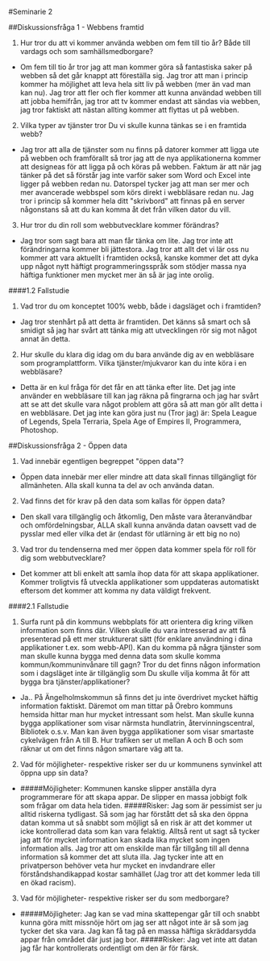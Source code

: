 #Seminarie 2

##Diskussionsfråga 1 - Webbens framtid

1. Hur tror du att vi kommer använda webben om fem till tio år? Både till vardags och som samhällsmedborgare?
 - Om fem till tio år tror jag att man kommer göra så fantastiska saker på webben så det går knappt att föreställa sig. Jag tror att man i princip kommer ha möjlighet att leva hela sitt liv på webben (mer än vad man kan nu). Jag tror att fler och fler kommer att kunna användad webben till att jobba hemifrån, jag tror att tv kommer endast att sändas via webben, jag tror faktiskt att nästan allting kommer att flyttas ut på webben.
2. Vilka typer av tjänster tror Du vi skulle kunna tänkas se i en framtida webb?
 - Jag tror att alla de tjänster som nu finns på datorer kommer att ligga ute på webben och framförallt så tror jag att de nya applikationerna kommer att designeas för att ligga på och köras på webben. Faktum är att när jag tänker på det så förstår jag inte varför saker som Word och Excel inte ligger på webben redan nu. Datorspel tycker jag att man ser mer och mer avancerade webbspel som körs direkt i webbläsare redan nu. Jag tror i princip så kommer hela ditt "skrivbord" att finnas på en server någonstans så att du kan komma åt det från vilken dator du vill.
3. Hur tror du din roll som webbutvecklare kommer förändras?
 - Jag tror som sagt bara att man får tänka om lite. Jag tror inte att förändringarna kommer bli jättestora. Jag tror att allt det vi lär oss nu kommer att vara aktuellt i framtiden också, kanske kommer det att dyka upp något nytt häftigt programmeringsspråk som stödjer massa nya häftiga funktioner men mycket mer än så är jag inte orolig.
 
####1.2 Fallstudie
1. Vad tror du om konceptet 100% webb, både i dagsläget och i framtiden?
 - Jag tror stenhårt på att detta är framtiden. Det känns så smart och så smidigt så jag har svårt att tänka mig att utvecklingen rör sig mot något annat än detta.
2. Hur skulle du klara dig idag om du bara använde dig av en webbläsare som programplattform. Vilka tjänster/mjukvaror kan du inte köra i en webbläsare?
 - Detta är en kul fråga för det får en att tänka efter lite. Det jag inte använder en webbläsare till kan jag räkna på fingrarna och jag har svårt att se att det skulle vara något problem att göra så att man gör allt detta i en webbläsare. Det jag inte kan göra just nu (Tror jag) är: Spela League of Legends, Spela Terraria, Spela Age of Empires II, Programmera, Photoshop.

##Diskussionsfråga 2 - Öppen data

1. Vad innebär egentligen begreppet "öppen data"?
 - Öppen data innebär mer eller mindre att data skall finnas tillgängligt för allmänheten. Alla skall kunna ta del av och använda datan.
2. Vad finns det för krav på den data som kallas för öppen data?
 - Den skall vara tillgänglig och åtkomlig, Den måste vara återanvändbar och omfördelningsbar, ALLA skall kunna använda datan oavsett vad de pysslar med eller vilka det är (endast för utlärning är ett big no no)
3. Vad tror du tendenserna med mer öppen data kommer spela för roll för dig som webbutvecklare?
 - Det kommer att bli enkelt att samla ihop data för att skapa applikationer. Kommer troligtvis få utveckla applikationer som uppdateras automatiskt eftersom det kommer att komma ny data väldigt frekvent.
 
####2.1 Fallstudie

1. Surfa runt på din kommuns webbplats för att orientera dig kring vilken information som finns där. Vilken skulle du vara intresserad av att få presenterad på ett mer strukturerat sätt (för enklare användning i dina applikationer t.ex. som webb-API). Kan du komma på några tjänster som man skulle kunna bygga med denna data som skulle komma kommun/kommuninvånare till gagn? Tror du det finns någon information som i dagsläget inte är tillgänglig som Du skulle vilja komma åt för att bygga bra tjänster/applikationer?
 - Ja.. På Ängelholmskommun så finns det ju inte överdrivet mycket häftig information faktiskt. Däremot om man tittar på Örebro kommuns hemsida hittar man hur mycket intressant som helst. Man skulle kunna bygga applikationer som visar närmsta hundlatrin, återvinningscentral, Bibliotek o.s.v. Man kan även bygga applikationer som visar smartaste cykelvägen från A till B. Hur trafiken ser ut mellan A och B och som räknar ut om det finns någon smartare väg att ta.
2. Vad för möjligheter- respektive risker ser du ur kommunens synvinkel att öppna upp sin data?
 - #####Möjligheter: Kommunen kanske slipper anställa dyra programmerare för att skapa appar. De slipper en massa jobbigt folk som frågar om data hela tiden. #####Risker: Jag som är pessimist ser ju alltid riskerna tydligast. Så som jag har förstått det så ska den öppna datan komma ut så snabbt som möjligt så en risk är att det kommer ut icke kontrollerad data som kan vara felaktig. Alltså rent ut sagt så tycker jag att för mycket information kan skada lika mycket som ingen information alls. Jag tror att om enskilde man får tillgång till all denna information så kommer det att sluta illa. Jag tycker inte att en privatperson behöver veta hur mycket en invdandrare eller förståndshandikappad kostar samhället (Jag tror att det kommer leda till en ökad racism).
3. Vad för möjligheter- respektive risker ser du som medborgare?
 - #####Möjligheter: Jag kan se vad mina skattepengar går till och snabbt kunna göra mitt missnöje hört om jag ser att något inte är så som jag tycker det ska vara. Jag kan få tag på en massa häftiga skräddarsydda appar från området där just jag bor. #####Risker: Jag vet inte att datan jag får har kontrollerats ordentligt om den är för färsk. 
